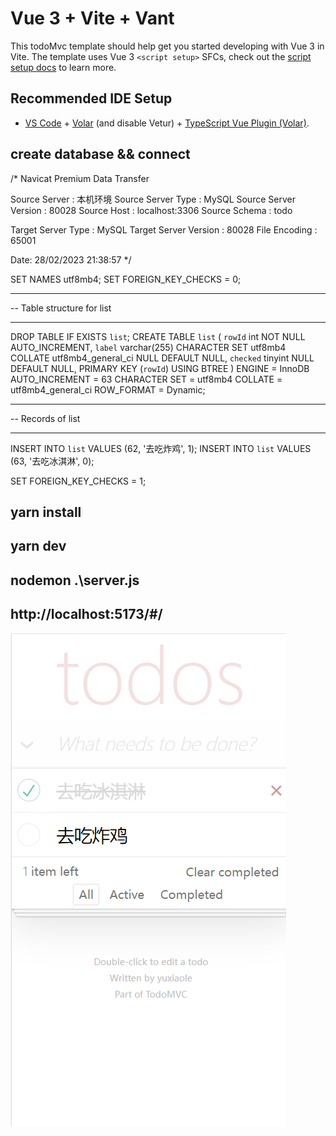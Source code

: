 # Vue 3 + Vite + Vant

This todoMvc template should help get you started developing with Vue 3 in Vite. The template uses Vue 3 `<script setup>` SFCs, check out the [script setup docs](https://v3.vuejs.org/api/sfc-script-setup.html#sfc-script-setup) to learn more.

## Recommended IDE Setup

- [VS Code](https://code.visualstudio.com/) + [Volar](https://marketplace.visualstudio.com/items?itemName=Vue.volar) (and disable Vetur) + [TypeScript Vue Plugin (Volar)](https://marketplace.visualstudio.com/items?itemName=Vue.vscode-typescript-vue-plugin).

## create database && connect
/*
 Navicat Premium Data Transfer

 Source Server         : 本机环境
 Source Server Type    : MySQL
 Source Server Version : 80028
 Source Host           : localhost:3306
 Source Schema         : todo

 Target Server Type    : MySQL
 Target Server Version : 80028
 File Encoding         : 65001

 Date: 28/02/2023 21:38:57
*/

SET NAMES utf8mb4;
SET FOREIGN_KEY_CHECKS = 0;

-- ----------------------------
-- Table structure for list
-- ----------------------------
DROP TABLE IF EXISTS `list`;
CREATE TABLE `list`  (
  `rowId` int NOT NULL AUTO_INCREMENT,
  `label` varchar(255) CHARACTER SET utf8mb4 COLLATE utf8mb4_general_ci NULL DEFAULT NULL,
  `checked` tinyint NULL DEFAULT NULL,
  PRIMARY KEY (`rowId`) USING BTREE
) ENGINE = InnoDB AUTO_INCREMENT = 63 CHARACTER SET = utf8mb4 COLLATE = utf8mb4_general_ci ROW_FORMAT = Dynamic;

-- ----------------------------
-- Records of list
-- ----------------------------
INSERT INTO `list` VALUES (62, '去吃炸鸡', 1);
INSERT INTO `list` VALUES (63, '去吃冰淇淋', 0);

SET FOREIGN_KEY_CHECKS = 1;

## yarn install

## yarn dev

## nodemon .\server.js

## http://localhost:5173/#/

![image.png](https://github.com/factory011/perFileServer/blob/main/Other/todos.png?raw=true)